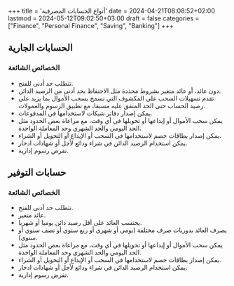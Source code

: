 +++
title = 'أنواع الحسابات المصرفية'
date = 2024-04-21T08:08:52+02:00
lastmod = 2024-05-12T09:02:50+03:00
draft = false
categories = ["Finance", "Personal Finance", "Saving", "Banking"]
+++
## الحسابات الجارية

### الخصائص الشائعة

- تتطلب حد أدنى للفتح.
- دون عائد، أو عائد متغير بشروط محددة مثل الاحتفاظ بحد أدنى من الرصيد الدائن.
- تقدم تسهيلات السحب على المكشوف التي تسمح بسحب الأموال بما يزيد على رصيد الحساب حتى الحد المتفق عليه مسبقا، مع تطبيق الرسوم والعمولات.
- يمكن إصدار دفاتر شيكات لاستخدامها في المدفوعات.
- يمكن سحب الأموال أو إيداعها أو تحويلها في أي وقت، مع مراعاة بعض الحدود مثل الحد اليومي والحد الشهري وحد المعاملة الواحدة.
- يمكن إصدار بطاقات خصم لاستخدامها في السحب أو الإيداع أو التحويل أو الشراء.
- يمكن استخدام الرصيد الدائن في شراء ودائع لأجل أو شهادات ادخار.
- تفرض رسوم إدارية.

## حسابات التوفير

### الخصائص الشائعة

- تتطلب حد أدنى للفتح.
- عائد متغير.
- يحتسب العائد على أقل رصيد دائن يوميا أو شهريا.
- يصرف العائد بدوريات صرف مختلفة (يومي أو شهري أو ربع سنوي أو نصف سنوي أو سنوي).
- يمكن سحب الأموال أو إيداعها أو تحويلها في أي وقت، مع مراعاة بعض الحدود مثل الحد اليومي والحد الشهري وحد المعاملة الواحدة.
- يمكن إصدار بطاقات خصم لاستخدامها في السحب أو الإيداع أو التحويل أو الشراء.
- يمكن استخدام الرصيد الدائن في شراء ودائع لأجل أو شهادات ادخار.
- تفرض رسوم إدارية.

